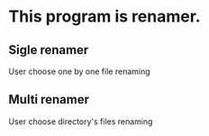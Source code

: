 # This program is renamer.
## Sigle renamer
User choose one by one file renaming

## Multi renamer
User choose directory's files renaming
